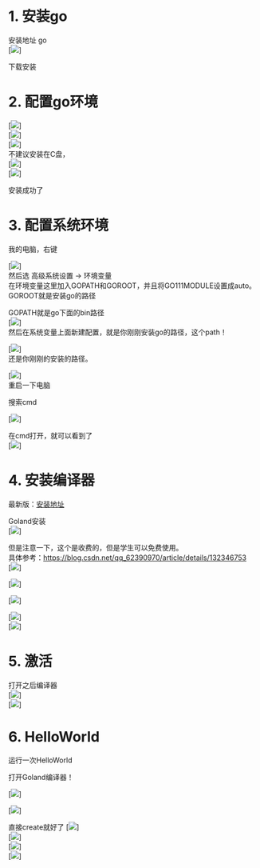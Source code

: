 # 1. 安装go
安装地址 go<br>
[![](https://i-blog.csdnimg.cn/blog_migrate/8f9ee00628149a12a1939b590430311d.png)]<br>



下载安装<br>

# 2. 配置go环境
[![](https://i-blog.csdnimg.cn/blog_migrate/0dfb55ff27cc3bfd3c3d89ac551735a7.png)]<br>
[![](https://i-blog.csdnimg.cn/blog_migrate/eb60878234089143abca81afa0592931.png)]<br>
[![](https://i-blog.csdnimg.cn/blog_migrate/8bce56e35d60b13cb574ed070fbcc5c6.png)]<br>
不建议安装在C盘，<br>
[![](https://i-blog.csdnimg.cn/blog_migrate/c588f95f328cde364b9ac7a8c897b315.png)]<br>
[![](https://i-blog.csdnimg.cn/blog_migrate/348a122c255afac8716bae2f43ea8c25.png)]<br>






安装成功了

# 3. 配置系统环境
我的电脑，右键  <br>

[![](https://i-blog.csdnimg.cn/blog_migrate/77cd1cca00e049aecda84ff4809548c1.png)]<br>
  然后选 高级系统设置 -> 环境变量 <br>
在环境变量这里加入GOPATH和GOROOT，并且将GO111MODULE设置成auto。<br>
GOROOT就是安装go的路径  <br>


GOPATH就是go下面的bin路径<br>
[![](https://i-blog.csdnimg.cn/blog_migrate/98fdd8945f23e2410b539ebf9799d4b4.png)]<br>
然后在系统变量上面新建配置，就是你刚刚安装go的路径，这个path！  

[![](https://i-blog.csdnimg.cn/blog_migrate/1028e07d363d6ba5a993acb85e98b2c9.png)]<br>
还是你刚刚的安装的路径。  <br>

[![](https://i-blog.csdnimg.cn/blog_migrate/a8f0ca732168353ba9fcb44967f32197.png)]<br>
重启一下电脑<br>

搜索cmd  <br>

[![](https://i-blog.csdnimg.cn/blog_migrate/d3762ef952f2954c4e7a63e4e9f40216.png)]<br>

  在cmd打开，就可以看到了<br>
[![](https://i-blog.csdnimg.cn/blog_migrate/860d510c6d059e25d667de7ccf9821d9.png)]<br>







# 4. 安装编译器
最新版：[安装地址](https://www.jetbrains.com/go/)

Goland安装<br>
[![](https://i-blog.csdnimg.cn/blog_migrate/194facb36c80ef9fb118c57b6be16ec7.png)]<br>



但是注意一下，这个是收费的，但是学生可以免费使用。<br>
具体参考：https://blog.csdn.net/qq_62390970/article/details/132346753 <br>
[![](https://i-blog.csdnimg.cn/blog_migrate/0fffeb1e03931ce7112a37b6b79c7e33.png)]<br>

[![](https://i-blog.csdnimg.cn/blog_migrate/b2edd436abcc35a944935982938457ae.png)]<br>

[![](https://i-blog.csdnimg.cn/blog_migrate/b4a6d57585f694c431b263ac9f00fc30.png)]<br>

[![](https://i-blog.csdnimg.cn/blog_migrate/3255a56cde34f48366ffc1b067d1b30e.png)]<br>
[![](https://i-blog.csdnimg.cn/blog_migrate/3b12d980f2756f4d939d4f0f7dc9f3d4.png)]<br>





# 5. 激活
打开之后编译器<br>
[![](https://i-blog.csdnimg.cn/blog_migrate/4410aba743abad5ecda3a22f6e0bb556.png)]<br>
[![](https://i-blog.csdnimg.cn/blog_migrate/14edc67b0e53543d3464b73eb1d995eb.png)]<br>



# 6. HelloWorld
运行一次HelloWorld<br>

打开Goland编译器！<br>

[![](https://i-blog.csdnimg.cn/blog_migrate/3e56498fdcea1a1f083fa60affe68431.png)]<br>

[![](https://i-blog.csdnimg.cn/blog_migrate/9721fbdfb842523e4479724c94026c6f.png)]<br>

直接create就好了
[![](https://i-blog.csdnimg.cn/blog_migrate/03b44881604175aa65ffd06da4f86c4e.png)]<br>
[![](https://i-blog.csdnimg.cn/blog_migrate/84f2eb99955009377f7f3cea7da10f8d.png)]<br>
[![](https://i-blog.csdnimg.cn/blog_migrate/8212d9f432b7cc82d58924a61c06e6a8.png)]<br>
[![](https://i-blog.csdnimg.cn/blog_migrate/87e34962bd5ad5b3a33f29fd66df37ba.png)]<br>

